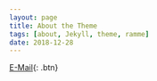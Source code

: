 ```yaml
---
layout: page
title: About the Theme
tags: [about, Jekyll, theme, ramme]
date: 2018-12-28
---
```


<a href="mailto:{{site.email | encode_email}}" title="E-Mail">E-Mail</a>{: .btn}
